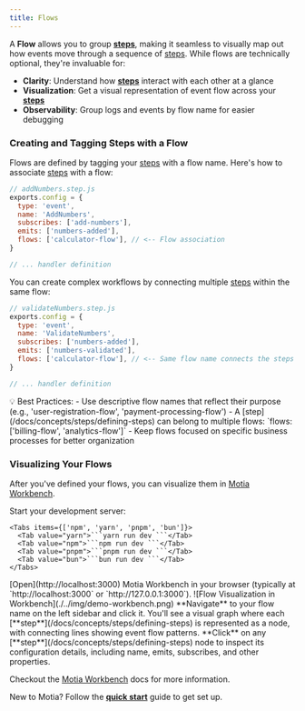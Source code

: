 ```yaml
---
title: Flows
---
```


A **Flow** allows you to group [**steps**](/docs/concepts/steps/defining-steps), making it seamless to visually map out how events move through a sequence of [steps](/docs/concepts/steps/defining-steps). While flows are technically optional, they're invaluable for:

- **Clarity**: Understand how [**steps**](/docs/concepts/steps/defining-steps) interact with each other at a glance
- **Visualization**: Get a visual representation of event flow across your [**steps**](/docs/concepts/steps/defining-steps)
- **Observability**: Group logs and events by flow name for easier debugging

### Creating and Tagging Steps with a Flow

Flows are defined by tagging your [steps](/docs/concepts/steps/defining-steps) with a flow name. Here's how to associate [steps](/docs/concepts/steps/defining-steps) with a flow:

```js
// addNumbers.step.js
exports.config = {
  type: 'event',
  name: 'AddNumbers',
  subscribes: ['add-numbers'],
  emits: ['numbers-added'],
  flows: ['calculator-flow'], // <-- Flow association
}

// ... handler definition
```

You can create complex workflows by connecting multiple [steps](/docs/concepts/steps/defining-steps) within the same flow:

```js
// validateNumbers.step.js
exports.config = {
  type: 'event',
  name: 'ValidateNumbers',
  subscribes: ['numbers-added'],
  emits: ['numbers-validated'],
  flows: ['calculator-flow'], // <-- Same flow name connects the steps
}

// ... handler definition
```

<Callout type="info">
  💡 Best Practices: - Use descriptive flow names that reflect their purpose (e.g., 'user-registration-flow',
  'payment-processing-flow') - A [step](/docs/concepts/steps/defining-steps) can belong to multiple flows: `flows:
  ['billing-flow', 'analytics-flow']` - Keep flows focused on specific business processes for better organization
</Callout>

### Visualizing Your Flows

After you've defined your flows, you can visualize them in [Motia Workbench](/docs/workbench/overview).

<Steps>
  <Step>
    Start your development server:

    <Tabs items={['npm', 'yarn', 'pnpm', 'bun']}>
      <Tab value="yarn">```yarn run dev ```</Tab>
      <Tab value="npm">```npm run dev ```</Tab>
      <Tab value="pnpm">```pnpm run dev ```</Tab>
      <Tab value="bun">```bun run dev ```</Tab>
    </Tabs>

  </Step>
  <Step>
    [Open](http://localhost:3000) Motia Workbench in your browser (typically at `http://localhost:3000` or `http://127.0.0.1:3000`).
    ![Flow Visualization in Workbench](./../img/demo-workbench.png)
  </Step>
  <Step>
    **Navigate** to your flow name on the left sidebar and click it. You'll see a visual graph where each [**step**](/docs/concepts/steps/defining-steps) is represented as a node, with connecting lines showing event flow patterns.
  </Step>
  <Step>
    **Click** on any [**step**](/docs/concepts/steps/defining-steps) node to inspect its configuration details, including name, emits, subscribes, and other properties.
  </Step>
</Steps>

Checkout the [Motia Workbench](/docs/workbench/overview) docs for more information.

<Callout>New to Motia? Follow the **[quick start](/docs/getting-started/quick-start)** guide to get set up.</Callout>
